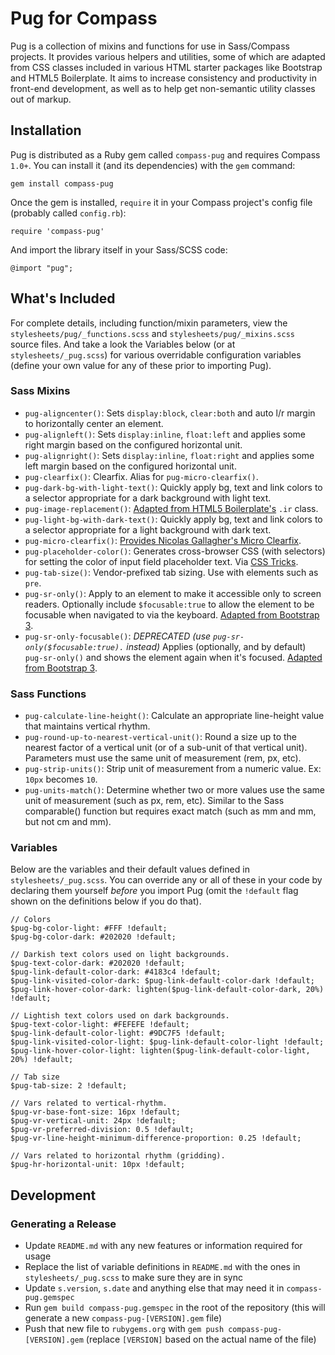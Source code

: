 # Pug for Compass

Pug is a collection of mixins and functions for use in Sass/Compass projects. It provides various helpers and utilities, some of which are adapted from CSS classes included in various HTML starter packages like Bootstrap and HTML5 Boilerplate. It aims to increase consistency and productivity in front-end development, as well as to help get non-semantic utility classes out of markup.

## Installation

Pug is distributed as a Ruby gem called `compass-pug` and requires Compass `1.0+`. You can install it (and its dependencies) with the `gem` command:

    gem install compass-pug

Once the gem is installed, `require` it in your Compass project's config file (probably called `config.rb`):

    require 'compass-pug'

And import the library itself in your Sass/SCSS code:

    @import "pug";

## What's Included

For complete details, including function/mixin parameters, view the `stylesheets/pug/_functions.scss` and `stylesheets/pug/_mixins.scss` source files. And take a look the Variables below (or at `stylesheets/_pug.scss`) for various overridable configuration variables (define your own value for any of these prior to importing Pug).

### Sass Mixins

* `pug-aligncenter()`: Sets `display:block`, `clear:both` and auto l/r margin to horizontally center an element.
* `pug-alignleft()`: Sets `display:inline`, `float:left` and applies some right margin based on the configured horizontal unit.
* `pug-alignright()`: Sets `display:inline`, `float:right` and applies some left margin based on the configured horizontal unit.
* `pug-clearfix()`: Clearfix. Alias for `pug-micro-clearfix()`.
* `pug-dark-bg-with-light-text()`: Quickly apply bg, text and link colors to a selector appropriate for a dark background with light text.
* `pug-image-replacement()`: [Adapted from HTML5 Boilerplate's](http://html5boilerplate.com/) `.ir` class.
* `pug-light-bg-with-dark-text()`: Quickly apply bg, text and link colors to a selector appropriate for a light background with dark text.
* `pug-micro-clearfix()`: [Provides Nicolas Gallagher's Micro Clearfix](http://nicolasgallagher.com/micro-clearfix-hack/).
* `pug-placeholder-color()`: Generates cross-browser CSS (with selectors) for setting the color of input field placeholder text. Via [CSS Tricks](http://css-tricks.com/snippets/css/style-placeholder-text/).
* `pug-tab-size()`: Vendor-prefixed tab sizing. Use with elements such as `pre`.
* `pug-sr-only()`: Apply to an element to make it accessible only to screen readers. Optionally include `$focusable:true` to allow the element to be focusable when navigated to via the keyboard. [Adapted from Bootstrap 3](http://getbootstrap.com/css/#helper-classes-screen-readers).
* `pug-sr-only-focusable()`: *DEPRECATED (use `pug-sr-only($focusable:true).` instead)* Applies (optionally, and by default) `pug-sr-only()` and shows the element again when it's focused. [Adapted from Bootstrap 3](http://getbootstrap.com/css/#helper-classes-screen-readers).

### Sass Functions

* `pug-calculate-line-height()`: Calculate an appropriate line-height value that maintains vertical rhythm.
* `pug-round-up-to-nearest-vertical-unit()`: Round a size up to the nearest factor of a vertical unit (or of a sub-unit of that vertical unit). Parameters must use the same unit of measurement (rem, px, etc).
* `pug-strip-units()`: Strip unit of measurement from a numeric value. Ex: `10px` becomes `10`.
* `pug-units-match()`: Determine whether two or more values use the same unit of measurement (such as px, rem, etc). Similar to the Sass comparable() function but requires exact match (such as mm and mm, but not cm and mm).

### Variables

Below are the variables and their default values defined in `stylesheets/_pug.scss`. You can override any or all of these in your code by declaring them yourself *before* you import Pug (omit the `!default` flag shown on the definitions below if you do that).

    // Colors
    $pug-bg-color-light: #FFF !default;
    $pug-bg-color-dark: #202020 !default;

    // Darkish text colors used on light backgrounds.
    $pug-text-color-dark: #202020 !default;
    $pug-link-default-color-dark: #4183c4 !default;
    $pug-link-visited-color-dark: $pug-link-default-color-dark !default;
    $pug-link-hover-color-dark: lighten($pug-link-default-color-dark, 20%) !default;

    // Lightish text colors used on dark backgrounds.
    $pug-text-color-light: #FEFEFE !default;
    $pug-link-default-color-light: #9DC7F5 !default;
    $pug-link-visited-color-light: $pug-link-default-color-light !default;
    $pug-link-hover-color-light: lighten($pug-link-default-color-light, 20%) !default;

    // Tab size
    $pug-tab-size: 2 !default;

    // Vars related to vertical-rhythm.
    $pug-vr-base-font-size: 16px !default;
    $pug-vr-vertical-unit: 24px !default;
    $pug-vr-preferred-division: 0.5 !default;
    $pug-vr-line-height-minimum-difference-proportion: 0.25 !default;

    // Vars related to horizontal rhythm (gridding).
    $pug-hr-horizontal-unit: 10px !default;

## Development

### Generating a Release

* Update `README.md` with any new features or information required for usage
* Replace the list of variable definitions in `README.md` with the ones in `stylesheets/_pug.scss` to make sure they are in sync
* Update `s.version`, `s.date` and anything else that may need it in `compass-pug.gemspec`
* Run `gem build compass-pug.gemspec` in the root of the repository (this will generate a new `compass-pug-[VERSION].gem` file)
* Push that new file to `rubygems.org` with `gem push compass-pug-[VERSION].gem` (replace `[VERSION]` based on the actual name of the file)

